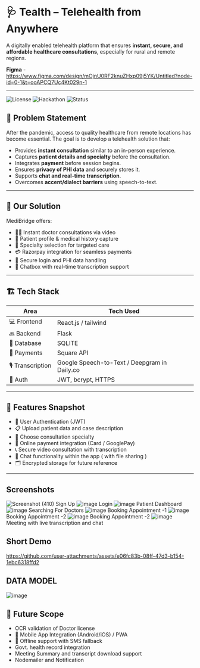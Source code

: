 # 🩺 Tealth – Telehealth from Anywhere

A digitally enabled telehealth platform that ensures **instant, secure, and affordable healthcare consultations**, especially for rural and remote regions.


**Figma**  -  https://www.figma.com/design/mOjnU0RF2knuZHxp09j5YK/Untitled?node-id=0-1&t=ooAPCQ7Uc4Kt029n-1

---

![License](https://img.shields.io/badge/license-MIT-blue.svg)
![Hackathon](https://img.shields.io/badge/Hackathon-Veersa%202025-orange)
![Status](https://img.shields.io/badge/status-Prototype-green)


## 📌 Problem Statement

After the pandemic, access to quality healthcare from remote locations has become essential. The goal is to develop a telehealth solution that:

- Provides **instant consultation** similar to an in-person experience.
- Captures **patient details and specialty** before the consultation.
- Integrates **payment** before session begins.
- Ensures **privacy of PHI data** and securely stores it.
- Supports **chat and real-time transcription**.
- Overcomes **accent/dialect barriers** using speech-to-text.

---

## 🧠 Our Solution

MediBridge offers:

- 🧑‍⚕️ Instant doctor consultations via video
- 📄 Patient profile & medical history capture
- 🏥 Specialty selection for targeted care
- 💳 Razorpay integration for seamless payments
- 🔐 Secure login and PHI data handling
- 💬 Chatbox with real-time transcription support

---

## 🏗️ Tech Stack

| Area         | Tech Used                            |
|--------------|---------------------------------------|
| 💻 Frontend  | React.js / tailwind                 |
| 🔙 Backend   | Flask                               |
| 💾 Database  | SQLITE                              |
| 💸 Payments  | Square API                          |
| 🎙️ Transcription | Google Speech-to-Text / Deepgram in Daily.co |
| 🔐 Auth      | JWT, bcrypt, HTTPS                  |

---

## 🧾 Features Snapshot

- 🔐 User Authentication (JWT)
- 📋 Upload patient data and case description
- 🎯 Choose consultation specialty
- 💸 Online payment integration (Card / GooglePay)
- 📞 Secure video consultation with transcription
- 💬 Chat functionality within the app ( with file sharing )
- 🗂️ Encrypted storage for future reference

---

## Screenshots
![Screenshot (410)](https://github.com/user-attachments/assets/278b7b45-251a-49c3-a9a9-9df19f05ba7b)
Sign Up
![image](https://github.com/user-attachments/assets/6e24b810-c42d-40f8-ba94-81c2e5316844)
Login
![image](https://github.com/user-attachments/assets/80426b20-9511-4ae7-8344-343a5a3dfeb5)
Patient Dashboard
![image](https://github.com/user-attachments/assets/a273daf7-3f3f-489e-9148-1587076cc8e6)
Searching For Doctors
![image](https://github.com/user-attachments/assets/893bf8c3-a6c5-4e96-ab13-2e24b8e4cc7c)
Booking Appointment -1
![image](https://github.com/user-attachments/assets/8f320061-de8d-4e98-a6a8-4f283397e473)
Booking Appointment -2
![image](https://github.com/user-attachments/assets/0e60b65d-0836-4034-b778-bc0f0ae9f6d2)
Booking Appointment -2
![image](https://github.com/user-attachments/assets/4dc9f016-7311-47a4-8393-e7c060b61810)
Meeting with live transcription and chat

## Short Demo
https://github.com/user-attachments/assets/e06fc83b-08ff-47d3-b154-1ebc6318ffd2

## DATA MODEL
![image](https://github.com/user-attachments/assets/7ce483d9-e740-4e0b-a738-521dbacd6b23)






## 🔮 Future Scope
 - OCR validation of Doctor license
 - 📱 Mobile App Integration (Android/iOS) / PWA
 - 📶 Offline support with SMS fallback
 - Govt. health record integration
 - Meeting Summary and transcript download support
 - Nodemailer and Notification 



